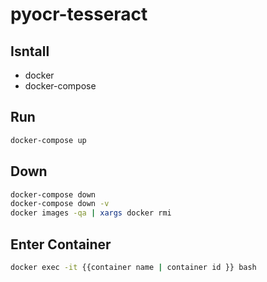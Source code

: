 # pyocr-tesseract

## Isntall

- docker
- docker-compose

## Run

```sh
docker-compose up
```

## Down

```sh
docker-compose down
docker-compose down -v
docker images -qa | xargs docker rmi
```

## Enter Container

```sh
docker exec -it {{container name | container id }} bash
```
